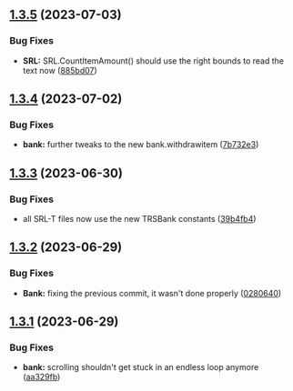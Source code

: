## [1.3.5](https://github.com/Torwent/SRL-T/compare/v1.3.4...v1.3.5) (2023-07-03)


### Bug Fixes

* **SRL:** SRL.CountItemAmount() should use the right bounds to read the text now ([885bd07](https://github.com/Torwent/SRL-T/commit/885bd07614cdf4510f6ddc61824a3ac196b0d7c6))



## [1.3.4](https://github.com/Torwent/SRL-T/compare/v1.3.3...v1.3.4) (2023-07-02)


### Bug Fixes

* **bank:** further tweaks to the new bank.withdrawitem ([7b732e3](https://github.com/Torwent/SRL-T/commit/7b732e385a7eed9d6a0e3b5547a501e979e5fd01))



## [1.3.3](https://github.com/Torwent/SRL-T/compare/v1.3.2...v1.3.3) (2023-06-30)


### Bug Fixes

* all SRL-T files now use the new TRSBank constants ([39b4fb4](https://github.com/Torwent/SRL-T/commit/39b4fb46dddd4b3866296b9b8998e2343f43c364))



## [1.3.2](https://github.com/Torwent/SRL-T/compare/v1.3.1...v1.3.2) (2023-06-29)


### Bug Fixes

* **Bank:** fixing the previous commit, it wasn't done properly ([0280640](https://github.com/Torwent/SRL-T/commit/028064052973e0134c4db845ce206fd9b0b4dd74))



## [1.3.1](https://github.com/Torwent/SRL-T/compare/v1.3.0...v1.3.1) (2023-06-29)


### Bug Fixes

* **bank:** scrolling shouldn't get stuck in an endless loop anymore ([aa329fb](https://github.com/Torwent/SRL-T/commit/aa329fbe89751e7b0eb69692846168bb39928fce))



